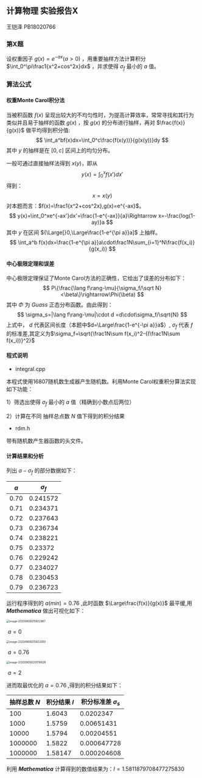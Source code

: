 ## 计算物理 实验报告X

王铠泽 PB18020766

### 第X题

设权重因子 $g(x)=e^{-ax}(a>0)$ ，用重要抽样方法计算积分 $\int_0^\pi\frac1{x^2+cos^2x}dx$ ，并求使得 $\sigma_f$ 最小的 $a$ 值。

### 算法公式

#### 权重Monte Carol积分法

当被积函数 $f(x)$ 呈现出较大的不均匀性时，为提高计算效率，常常寻找和其行为类似并且易于抽样的函数 $g(x)$ ，按 $g(x)$ 的分布进行抽样，再对 $\frac{f(x)}{g(x)}$ 做平均得到积分值:
$$
\int_a^bf(x)dx=\int_0^c\frac{f(x(y))}{g(x(y))}dy
$$
其中 $y$ 的抽样是在 $[0,c]$ 区间上的均匀分布。

一般可通过直接抽样法得到 $x(y)$，即从
$$
y(x)=\int_0^xf(x')dx'
$$
得到：
$$
x=x(y)
$$
对本题而言：$f(x)=\frac1{x^2+cos^2x},g(x)=e^{-ax}$。
$$
y(x)=\int_0^xe^{-ax'}dx'=\frac{1-e^{-ax}}{a}\Rightarrow x=-\frac{log(1-ay)}a
$$
其中 $y$ 在区间 ${\Large[}0,\Large\frac{1-e^{\pi a}}a]$ 上抽样。
$$
\int_a^b f(x)dx=\frac{1-e^{\pi a}}a\cdot\frac1N\sum_{i=1}^N\frac{f(x_i)}{g(x_i)}
$$

#### 中心极限定理和误差

中心极限定理保证了Monte Carol方法的正确性，它给出了误差的分布如下：
$$
P\{\frac{\lang f\rang-\mu}{\sigma_f/\sqrt N}<\beta\}\rightarrow\Phi(\beta)
$$
其中 $\Phi$ 为 $Guass$ 正态分布函数。由此得到：
$$
\sigma_s=|\lang f\rang-\mu|\cdot d =d\cdot\sigma_f/\sqrt{N}
$$
上式中， $d$ 代表区间长度（本题中$d=\Large\frac{1-e^{-\pi a}}a$）, $\sigma_f$ 代表 $f$ 的标准差,其定义为$\sigma_f=\sqrt{\frac1N\sum f(x_i)^2-{(\frac1N\sum f(x_i))}^2}$

#### 程式说明

* integral.cpp 

本程式使用16807随机数生成器产生随机数。利用Monte Carol权重积分算法实现如下功能：

1）筛选出使得 $\sigma_f$ 最小的 $a$ 值（精确到小数点后两位）

2）计算在不同 抽样总点数 $N$ 值下得到的积分结果

* rdm.h

带有随机数产生器函数的头文件。

#### 计算结果和分析

列出 $a-\sigma_f$ 的部分数据如下：

| $a$  | $\sigma_f$ |
| ---- | ---------- |
| 0.70 | 0.241572   |
| 0.71 | 0.234371   |
| 0.72 | 0.237643   |
| 0.73 | 0.236734   |
| 0.74 | 0.238221   |
| 0.75 | 0.23372    |
| 0.76 | 0.229242   |
| 0.77 | 0.234027   |
| 0.78 | 0.230453   |
| 0.79 | 0.236723   |

运行程序得到的 $a(min)=0.76$ ,此时函数 $\Large\frac{f(x)}{g(x)}$ 最平缓,用 ***Mathematica*** 做出可视化如下：

<img src="C:\Users\91922\AppData\Roaming\Typora\typora-user-images\image-20200609215822967.png" alt="image-20200609215822967" style="zoom:50%;" />

​                                                                                $a=0$ 

<img src="C:\Users\91922\AppData\Roaming\Typora\typora-user-images\image-20200609215922050.png" alt="image-20200609215922050" style="zoom:50%;" />

​																			$a=0.76$

<img src="C:\Users\91922\AppData\Roaming\Typora\typora-user-images\image-20200609220018426.png" alt="image-20200609220018426" style="zoom:50%;" />

​																			   $a=2$ 

进而取最优化的 $a=0.76$ ,得到的积分结果如下：

| 抽样总数 $N$ | 积分结果 $I$ | 积分标准差 $\sigma_s$ |
| ------------ | ------------ | --------------------- |
| 100          | 1.6043       | 0.0202347             |
| 1000         | 1.5759       | 0.00651431            |
| 10000        | 1.5794       | 0.00204551            |
| 1000000      | 1.5822       | 0.000647728           |
| 1000000      | 1.58147      | 0.000204608           |

利用 ***Mathematica*** 计算得到的数值结果为：$I=1.5811879708477275830$

